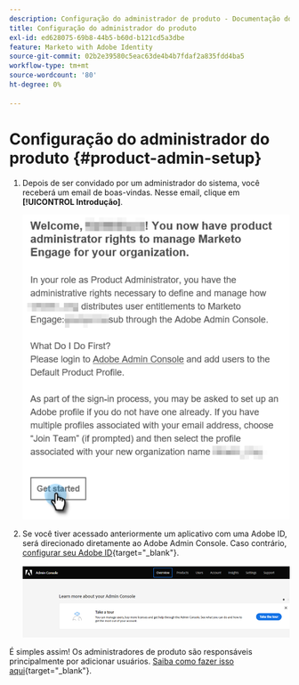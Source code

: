 ```yaml
---
description: Configuração do administrador de produto - Documentação do Marketo - Documentação do produto
title: Configuração do administrador do produto
exl-id: ed628075-69b8-44b5-b60d-b121cd5a3dbe
feature: Marketo with Adobe Identity
source-git-commit: 02b2e39580c5eac63de4b4b7fdaf2a835fdd4ba5
workflow-type: tm+mt
source-wordcount: '80'
ht-degree: 0%

---
```


# Configuração do administrador do produto {#product-admin-setup}

1. Depois de ser convidado por um administrador do sistema, você receberá um email de boas-vindas. Nesse email, clique em **[!UICONTROL Introdução]**.

   ![](assets/admin-setup-7.png)

1. Se você tiver acessado anteriormente um aplicativo com uma Adobe ID, será direcionado diretamente ao Adobe Admin Console. Caso contrário, [configurar seu Adobe ID](https://helpx.adobe.com/manage-account/using/create-update-adobe-id.html){target="_blank"}.

   ![](assets/admin-setup-8.png)

É simples assim! Os administradores de produto são responsáveis principalmente por adicionar usuários. [Saiba como fazer isso aqui](/help/marketo/product-docs/administration/marketo-with-adobe-identity/add-or-remove-a-user.md#add-a-user){target="_blank"}.
